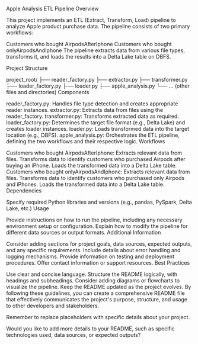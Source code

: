 Apple Analysis ETL Pipeline
Overview

This project implements an ETL (Extract, Transform, Load) pipeline to analyze Apple product purchase data. The pipeline consists of two primary workflows:

Customers who bought AirpodsAfterIphone
Customers who bought onlyAirpodsAndIphone
The pipeline extracts data from various file types, transforms it, and loads the results into a Delta Lake table on DBFS.

Project Structure

project_root/
├── reader_factory.py
├── extractor.py
├── transformer.py
├── loader_factory.py
├── loader.py
├── apple_analysis.py
└── ... (other files and directories)
Components

reader_factory.py: Handles file type detection and creates appropriate reader instances.
extractor.py: Extracts data from files using the reader_factory.
transformer.py: Transforms extracted data as required.
loader_factory.py: Determines the target file format (e.g., Delta Lake) and creates loader instances.
loader.py: Loads transformed data into the target location (e.g., DBFS).
apple_analysis.py: Orchestrates the ETL pipeline, defining the two workflows and their respective logic.
Workflows

Customers who bought AirpodsAfterIphone:
Extracts relevant data from files.
Transforms data to identify customers who purchased Airpods after buying an iPhone.
Loads the transformed data into a Delta Lake table.
Customers who bought onlyAirpodsAndIphone:
Extracts relevant data from files.
Transforms data to identify customers who purchased only Airpods and iPhones.
Loads the transformed data into a Delta Lake table.
Dependencies

Specify required Python libraries and versions (e.g., pandas, PySpark, Delta Lake, etc.)
Usage

Provide instructions on how to run the pipeline, including any necessary environment setup or configuration.
Explain how to modify the pipeline for different data sources or output formats.
Additional Information

Consider adding sections for project goals, data sources, expected outputs, and any specific requirements.
Include details about error handling and logging mechanisms.
Provide information on testing and deployment procedures.
Offer contact information or support resources.
Best Practices

Use clear and concise language.
Structure the README logically, with headings and subheadings.
Consider adding diagrams or flowcharts to visualize the pipeline.
Keep the README updated as the project evolves.
By following these guidelines, you can create a comprehensive README file that effectively communicates the project's purpose, structure, and usage to other developers and stakeholders.

Remember to replace placeholders with specific details about your project.

Would you like to add more details to your README, such as specific technologies used, data sources, or expected outputs?







